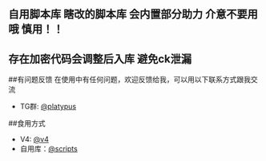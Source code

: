 ## 自用脚本库 瞎改的脚本库 会内置部分助力 介意不要用哦   慎用！！  
## 存在加密代码会调整后入库 避免ck泄漏

##有问题反馈
在使用中有任何问题，欢迎反馈给我，可以用以下联系方式跟我交流

* TG群: [@platypus](https://t.me/joinchat/DrHGFt-CvcE2ZmU1)

##食用方式
* V4: [@v4](https://github.com/jiulan/jd_v4)
* 自用库：[@scripts](https://github.com/jiulan/lxk_scripts.git)
